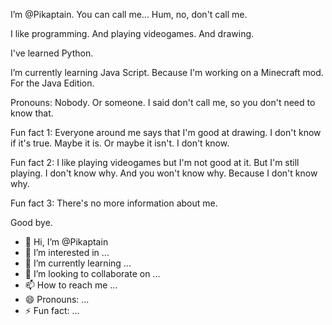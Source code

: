 I’m @Pikaptain. You can call me... Hum, no, don't call me.

I like programming. And playing videogames. And drawing.

I've learned Python.

I’m currently learning Java Script. Because I'm working on a Minecraft mod. For the Java Edition.

Pronouns: Nobody. Or someone. I said don't call me, so you don't need to know that.

Fun fact 1: Everyone around me says that I'm good at drawing. I don't know if it's true. Maybe it is. Or maybe it isn't. I don't know.

Fun fact 2: I like playing videogames but I'm not good at it. But I'm still playing. I don't know why. And you won't know why. Because I don't know why.

Fun fact 3: There's no more information about me.

Good bye.

- 👋 Hi, I’m @Pikaptain
- 👀 I’m interested in ...
- 🌱 I’m currently learning ...
- 💞️ I’m looking to collaborate on ...
- 📫 How to reach me ...
- 😄 Pronouns: ...
- ⚡ Fun fact: ...

<!---
Pikaptain/Pikaptain is a ✨ special ✨ repository because its `README.md` (this file) appears on your GitHub profile.
You can click the Preview link to take a look at your changes.
--->
